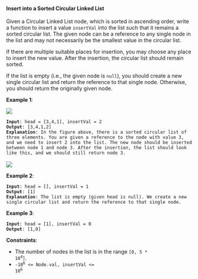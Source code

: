 #### Insert into a Sorted Circular Linked List
Given a Circular Linked List node, which is sorted in ascending order, write a function to insert a value  `insertVal`  into the list such that it remains a sorted circular list. The given node can be a reference to any single node in the list and may not necessarily be the smallest value in the circular list.

If there are multiple suitable places for insertion, you may choose any place to insert the new value. After the insertion, the circular list should remain sorted.

If the list is empty (i.e., the given node is  `null`), you should create a new single circular list and return the reference to that single node. Otherwise, you should return the originally given node.

**Example 1**:

![](example_1.jpg)
<pre><code><b>Input</b>: head = [3,4,1], insertVal = 2
<b>Output</b>: [3,4,1,2]
<b>Explanation</b>: In the figure above, there is a sorted circular list of three elements. You are given a reference to the node with value 3, and we need to insert 2 into the list. The new node should be inserted between node 1 and node 3. After the insertion, the list should look like this, and we should still return node 3.
</code>
<img src="example_1_after.jpg" /></pre>

**Example 2**:
<pre><code><b>Input</b>: head = [], insertVal = 1
<b>Output</b>: [1]
<b>Explanation</b>: The list is empty (given head is null). We create a new single circular list and return the reference to that single node.
</code></pre>

**Example 3**:
<pre><code><b>Input</b>: head = [1], insertVal = 0
<b>Output</b>: [1,0]
</code></pre>

**Constraints**:
* The number of nodes in the list is in the range <code>[0, 5 * 10<sup>4</sup>]</code>.
* <code>-10<sup>6</sup> <= Node.val, insertVal <= 10<sup>6</sup></code>
